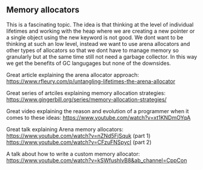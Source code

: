 ## Memory allocators
This is a fascinating topic. The idea is that thinking at the level of
individual lifetimes and working with the heap where we are creating a new
pointer or a single object using the new keyword is not good. We dont want to be
thinking at such an low level, instead we want to use arena allocators and other
types of allocators so that we dont have to manage memory so granularly but at
the same time still not need a garbage collector. In this way we get the
benefits of GC langugages but none of the downsides.

Great article explaining the arena allocator approach: https://www.rfleury.com/p/untangling-lifetimes-the-arena-allocator

Great series of artciles explaining memory allocation strategies: https://www.gingerbill.org/series/memory-allocation-strategies/

Great video explaining the reason and evolution of a programmer when it comes to
these ideas: https://www.youtube.com/watch?v=xt1KNDmOYqA

Great talk explaining Arena memory allocators:
https://www.youtube.com/watch?v=nZNd5FjSquk (part 1)
https://www.youtube.com/watch?v=CFzuFNSpycI (part 2)

A talk about how to write a custom memory allocator:
https://www.youtube.com/watch?v=kSWfushlvB8&ab_channel=CppCon
